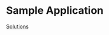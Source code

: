 # Sample Application

[Solutions](http://localhost:5000/s/cFQo19w1knQeicZQ2q1n/samples/solutions/home/tutorial)
